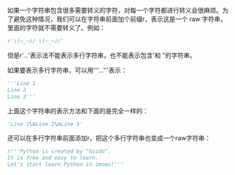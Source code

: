 
如果一个字符串包含很多需要转义的字符，对每一个字符都进行转义会很麻烦。为了避免这种情况，我们可以在字符串前面加个前缀r，表示这是一个 raw 字符串，里面的字符就不需要转义了。例如：
```python
r'\(~_~)/ \(~_~)/'
```
但是r'...'表示法不能表示多行字符串，也不能表示包含'和 "的字符串。

如果要表示多行字符串，可以用'''...'''表示：
```python
'''Line 1
Line 2
Line 3'''
```
上面这个字符串的表示方法和下面的是完全一样的：
```python
'Line 1\nLine 2\nLine 3'
```
还可以在多行字符串前面添加r，把这个多行字符串也变成一个raw字符串：
```python
r'''Python is created by "Guido".
It is free and easy to learn.
Let's start learn Python in imooc!'''
```